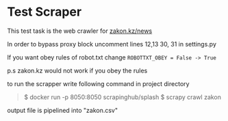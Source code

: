 # Test Scraper
This test task is the web crawler for [zakon.kz/news](zakon.kz/news)

In order to bypass proxy block uncomment lines 12,13 30, 31 in settings.py

If you want obey rules of robot.txt change
``` ROBOTTXT_OBEY = False -> True  ```

p.s zakon.kz would not work if you obey the rules

to run the scrapper write following command in project directory
>$ docker run -p 8050:8050 scrapinghub/splash
>$ scrapy crawl zakon

output file is pipelined into "zakon.csv"

